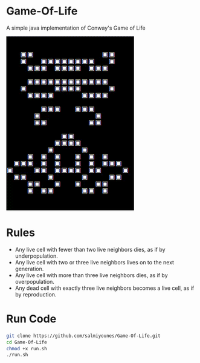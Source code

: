 # Game-Of-Life
A simple java implementation of Conway's Game of Life



![alt nice image](https://github.com/salmiyounes/Game-Of-Life/blob/master/gameoflife.gif)


# Rules

+ Any live cell with fewer than two live neighbors dies, as if by underpopulation.
+ Any live cell with two or three live neighbors lives on to the next generation.
+ Any live cell with more than three live neighbors dies, as if by overpopulation.
+ Any dead cell with exactly three live neighbors becomes a live cell, as if by reproduction.

# Run Code
```bash
git clone https://github.com/salmiyounes/Game-Of-Life.git
cd Game-Of-Life
chmod +x run.sh
./run.sh
```

